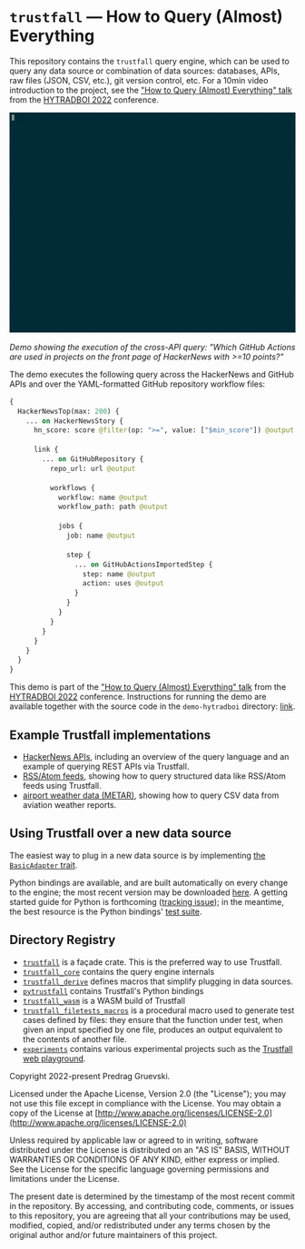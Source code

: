 # `trustfall` — How to Query (Almost) Everything

This repository contains the `trustfall` query engine, which can be used to query any data source
or combination of data sources: databases, APIs, raw files (JSON, CSV, etc.), git version control,
etc. For a 10min video introduction to the project, see
the ["How to Query (Almost) Everything" talk](https://www.hytradboi.com/2022/how-to-query-almost-everything)
from the [HYTRADBOI 2022](https://www.hytradboi.com/) conference.

![Terminal recording of running `cargo run --release -- query example_queries/actions_in_repos_with_min_10_hn_pts.ron` in the `demo-hytradboi` demo project. The system returns the first 20 results of the query in 6.36 seconds."](./demo-hytradboi/query-demo.gif)

*Demo showing the execution of the cross-API query: "Which GitHub Actions are used in projects on the front page of HackerNews with >=10 points?"*

The demo executes the following query across the HackerNews and GitHub APIs and over the YAML-formatted GitHub repository workflow files:
```graphql
{
  HackerNewsTop(max: 200) {
    ... on HackerNewsStory {
      hn_score: score @filter(op: ">=", value: ["$min_score"]) @output

      link {
        ... on GitHubRepository {
          repo_url: url @output

          workflows {
            workflow: name @output
            workflow_path: path @output

            jobs {
              job: name @output

              step {
                ... on GitHubActionsImportedStep {
                  step: name @output
                  action: uses @output
                }
              }
            }
          }
        }
      }
    }
  }
}
```

This demo is part of the ["How to Query (Almost) Everything"
talk](https://www.hytradboi.com/2022/how-to-query-almost-everything) from the
[HYTRADBOI 2022](https://www.hytradboi.com/) conference. Instructions for
running the demo are available together with the source code in the
`demo-hytradboi` directory: [link](./demo-hytradboi).

## Example Trustfall implementations

- [HackerNews APIs](./trustfall/examples/hackernews/), including an overview of the query language
  and an example of querying REST APIs via Trustfall.
- [RSS/Atom feeds](./trustfall/examples/feeds/), showing how to query structured data
  like RSS/Atom feeds using Trustfall.
- [airport weather data (METAR)](./trustfall/examples/weather), showing how to query CSV data from
  aviation weather reports.

## Using Trustfall over a new data source

The easiest way to plug in a new data source is by implementing
[the `BasicAdapter` trait](https://docs.rs/trustfall_core/latest/trustfall_core/interpreter/basic_adapter/trait.BasicAdapter.html).

Python bindings are available, and are built automatically on every change to
the engine; the most recent version may be downloaded
[here](https://github.com/obi1kenobi/trustfall/releases). A getting started
guide for Python is forthcoming ([tracking
issue](https://github.com/obi1kenobi/trustfall/issues/16)); in the meantime, the
best resource is the Python bindings' [test suite](./pytrustfall/trustfall/tests/test_execution.py).

## Directory Registry

- [`trustfall`](./trustfall/) is a façade crate. This is the preferred way to use Trustfall.
- [`trustfall_core`](./trustfall_core/) contains the query engine internals
- [`trustfall_derive`](./trustfall_derive/) defines macros that simplify plugging in data sources.
- [`pytrustfall`](./pytrustfall/) contains Trustfall's Python bindings
- [`trustfall_wasm`](./trustfall_wasm/) is a WASM build of Trustfall
- [`trustfall_filetests_macros`](./trustfall_filetests_macros/) is a procedural
  macro used to generate test cases defined by files: they ensure that the
  function under test, when given an input specified by one file, produces an
  output equivalent to the contents of another file.
- [`experiments`](./experiments/) contains various experimental projects
  such as the [Trustfall web playground](https://play.predr.ag/).

Copyright 2022-present Predrag Gruevski.

Licensed under the Apache License, Version 2.0 (the "License");
you may not use this file except in compliance with the License.
You may obtain a copy of the License at
[http://www.apache.org/licenses/LICENSE-2.0](http://www.apache.org/licenses/LICENSE-2.0)

Unless required by applicable law or agreed to in writing, software
distributed under the License is distributed on an "AS IS" BASIS,
WITHOUT WARRANTIES OR CONDITIONS OF ANY KIND, either express or implied.
See the License for the specific language governing permissions and
limitations under the License.

The present date is determined by the timestamp of the most recent commit in the repository.
By accessing, and contributing code, comments, or issues to this repository,
you are agreeing that all your contributions may be used, modified, copied, and/or redistributed
under any terms chosen by the original author and/or future maintainers of this project.
